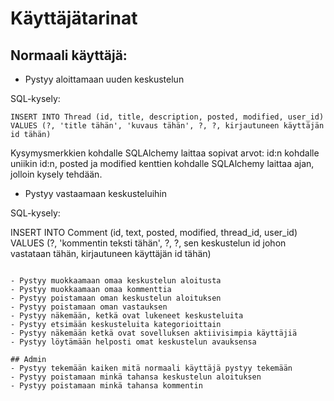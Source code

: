 # Käyttäjätarinat

## Normaali käyttäjä: 
- Pystyy aloittamaan uuden keskustelun

SQL-kysely:

```INSERT INTO Thread (id, title, description, posted, modified, user_id) VALUES (?, 'title tähän', 'kuvaus tähän', ?, ?, kirjautuneen käyttäjän id tähän)```

Kysymysmerkkien kohdalle SQLAlchemy laittaa sopivat arvot: id:n kohdalle uniikin id:n, posted ja modified kenttien kohdalle SQLAlchemy laittaa ajan, jolloin kysely tehdään.



- Pystyy vastaamaan keskusteluihin

SQL-kysely:

INSERT INTO Comment (id, text, posted, modified, thread_id, user_id) VALUES (?, 'kommentin teksti tähän', ?, ?, sen keskustelun id johon vastataan tähän, kirjautuneen käyttäjän id tähän)

``` INSERT INTO Comment (

- Pystyy muokkaamaan omaa keskustelun aloitusta
- Pystyy muokkaamaan omaa kommenttia
- Pystyy poistamaan oman keskustelun aloituksen
- Pystyy poistamaan oman vastauksen
- Pystyy näkemään, ketkä ovat lukeneet keskusteluita
- Pystyy etsimään keskusteluita kategorioittain
- Pystyy näkemään ketkä ovat sovelluksen aktiivisimpia käyttäjiä
- Pystyy löytämään helposti omat keskustelun avauksensa

## Admin
- Pystyy tekemään kaiken mitä normaali käyttäjä pystyy tekemään
- Pystyy poistamaan minkä tahansa keskustelun aloituksen
- Pystyy poistamaan minkä tahansa kommentin

